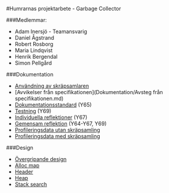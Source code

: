 #Humrarnas projektarbete - Garbage Collector

###Medlemmar: 
* Adam Inersjö - Teamansvarig
* Daniel Ågstrand
* Robert Rosborg
* Maria Lindqvist
* Henrik Bergendal
* Simon Pellgård

###Dokumentation
- [Användning av skräpsamlaren](Dokumentation/Användning.md)
- [Avvikelser från specifikationen](Dokumentation/Avsteg från specifikationen.md)
- [Dokumentationsstandard](Dokumentation/Dokumentationsstandard.md) (Y65)
- [Testning](Dokumentation/Enhetstestning.md) (Y69)
- [Individuella reflektioner](Dokumentation/Sjalvreflektioner.pdf) (Y67)
- [Gemensam reflektion](Dokumentation/Gemensam-reflektion.pdf) (Y64-Y67, Y69)
- [Profileringsdata utan skräpsamling](Dokumentation/prof_test_malloc.txt)
- [Profileringsdata med skräpsamling](Dokumentation/prof_test_gc.txt)

###Design
- [Övergripande design](Dokumentation/Design/Övergripande%20design%20och%20uppdelning.md)
- [Alloc map](Dokumentation/Design/Alloc_map.md)
- [Header](Dokumentation/Design/Header.md)
- [Heap](Dokumentation/Design/Heap.md)
- [Stack search](Dokumentation/Design/Stack_search.md)
